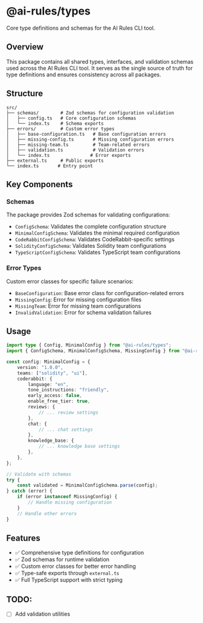 # @ai-rules/types

Core type definitions and schemas for the AI Rules CLI tool.

## Overview

This package contains all shared types, interfaces, and validation schemas used across the AI Rules CLI tool. It serves as the single source of truth for type definitions and ensures consistency across all packages.

## Structure

```
src/
├── schemas/        # Zod schemas for configuration validation
│   ├── config.ts   # Core configuration schemas
│   └── index.ts    # Schema exports
├── errors/         # Custom error types
│   ├── base-configuration.ts   # Base configuration errors
│   ├── missing-config.ts       # Missing configuration errors
│   ├── missing-team.ts         # Team-related errors
│   ├── validation.ts           # Validation errors
│   └── index.ts               # Error exports
├── external.ts     # Public exports
└── index.ts       # Entry point
```

## Key Components

### Schemas

The package provides Zod schemas for validating configurations:

-   `ConfigSchema`: Validates the complete configuration structure
-   `MinimalConfigSchema`: Validates the minimal required configuration
-   `CodeRabbitConfigSchema`: Validates CodeRabbit-specific settings
-   `SolidityConfigSchema`: Validates Solidity team configurations
-   `TypeScriptConfigSchema`: Validates TypeScript team configurations

### Error Types

Custom error classes for specific failure scenarios:

-   `BaseConfiguration`: Base error class for configuration-related errors
-   `MissingConfig`: Error for missing configuration files
-   `MissingTeam`: Error for missing team configurations
-   `InvalidValidation`: Error for schema validation failures

## Usage

```typescript
import type { Config, MinimalConfig } from "@ai-rules/types";
import { ConfigSchema, MinimalConfigSchema, MissingConfig } from "@ai-rules/types";

const config: MinimalConfig = {
    version: "1.0.0",
    teams: ["solidity", "ui"],
    coderabbit: {
        language: "en",
        tone_instructions: "friendly",
        early_access: false,
        enable_free_tier: true,
        reviews: {
            // ... review settings
        },
        chat: {
            // ... chat settings
        },
        knowledge_base: {
            // ... knowledge base settings
        },
    },
};

// Validate with schemas
try {
    const validated = MinimalConfigSchema.parse(config);
} catch (error) {
    if (error instanceof MissingConfig) {
        // Handle missing configuration
    }
    // Handle other errors
}
```

## Features

-   ✅ Comprehensive type definitions for configuration
-   ✅ Zod schemas for runtime validation
-   ✅ Custom error classes for better error handling
-   ✅ Type-safe exports through `external.ts`
-   ✅ Full TypeScript support with strict typing

## TODO:

-   [ ] Add validation utilities
